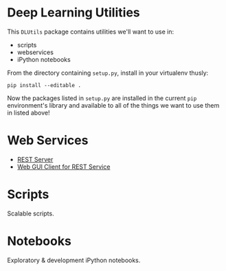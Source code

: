 # Deep Learning Utilities

This `DLUtils` package contains utilities we'll want to use in:

  * scripts
  * webservices
  * iPython notebooks

From the directory containing `setup.py`, install in your virtualenv thusly:

    pip install --editable .

Now the packages listed in `setup.py` are installed in the current `pip` environment's library and available to all of the things we want to use them in listed above!

# Web Services

  * [REST Server](webservices/rest_server/README.md)
  * [Web GUI Client for REST Service](webservices/webui/README.md)

# Scripts

Scalable scripts.


# Notebooks

Exploratory & development iPython notebooks.
